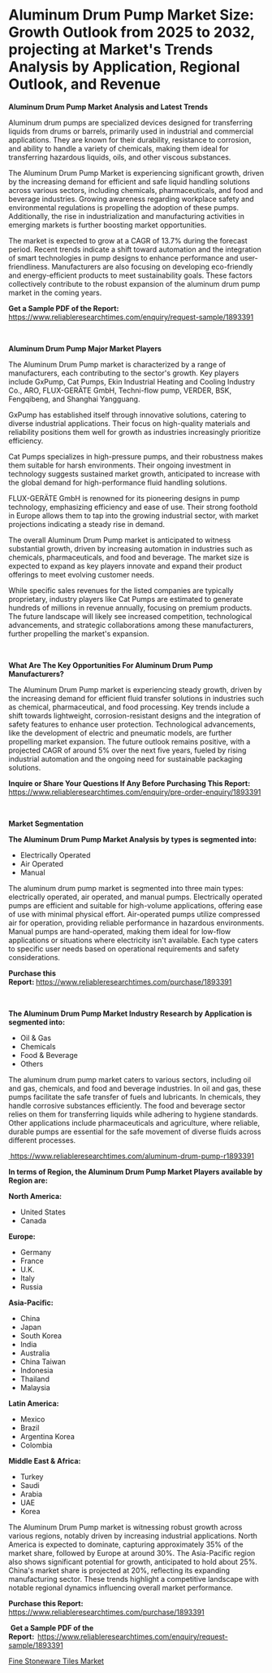<p><h1>Aluminum Drum Pump Market Size: Growth Outlook from 2025 to 2032, projecting at Market's Trends Analysis by Application, Regional Outlook, and Revenue</h1></p><p><strong>Aluminum Drum Pump Market Analysis and Latest Trends</strong></p>
<p><p>Aluminum drum pumps are specialized devices designed for transferring liquids from drums or barrels, primarily used in industrial and commercial applications. They are known for their durability, resistance to corrosion, and ability to handle a variety of chemicals, making them ideal for transferring hazardous liquids, oils, and other viscous substances. </p><p>The Aluminum Drum Pump Market is experiencing significant growth, driven by the increasing demand for efficient and safe liquid handling solutions across various sectors, including chemicals, pharmaceuticals, and food and beverage industries. Growing awareness regarding workplace safety and environmental regulations is propelling the adoption of these pumps. Additionally, the rise in industrialization and manufacturing activities in emerging markets is further boosting market opportunities.</p><p>The market is expected to grow at a CAGR of 13.7% during the forecast period. Recent trends indicate a shift toward automation and the integration of smart technologies in pump designs to enhance performance and user-friendliness. Manufacturers are also focusing on developing eco-friendly and energy-efficient products to meet sustainability goals. These factors collectively contribute to the robust expansion of the aluminum drum pump market in the coming years.</p></p>
<p><strong>Get a Sample PDF of the Report:&nbsp;</strong> <a href="https://www.reliableresearchtimes.com/enquiry/request-sample/1893391?utm_campaign=3548&utm_medium=2&utm_source=Github&utm_content=ia&utm_term=28032025&utm_id=aluminum-drum-pump">https://www.reliableresearchtimes.com/enquiry/request-sample/1893391</a></p>
<p>&nbsp;</p>
<p><strong>Aluminum Drum Pump Major Market Players</strong></p>
<p><p>The Aluminum Drum Pump market is characterized by a range of manufacturers, each contributing to the sector's growth. Key players include GxPump, Cat Pumps, Ekin Industrial Heating and Cooling Industry Co., ARO, FLUX-GERÄTE GmbH, Techni-flow pump, VERDER, BSK, Fengqibeng, and Shanghai Yangguang. </p><p>GxPump has established itself through innovative solutions, catering to diverse industrial applications. Their focus on high-quality materials and reliability positions them well for growth as industries increasingly prioritize efficiency. </p><p>Cat Pumps specializes in high-pressure pumps, and their robustness makes them suitable for harsh environments. Their ongoing investment in technology suggests sustained market growth, anticipated to increase with the global demand for high-performance fluid handling solutions.</p><p>FLUX-GERÄTE GmbH is renowned for its pioneering designs in pump technology, emphasizing efficiency and ease of use. Their strong foothold in Europe allows them to tap into the growing industrial sector, with market projections indicating a steady rise in demand.</p><p>The overall Aluminum Drum Pump market is anticipated to witness substantial growth, driven by increasing automation in industries such as chemicals, pharmaceuticals, and food and beverage. The market size is expected to expand as key players innovate and expand their product offerings to meet evolving customer needs.</p><p>While specific sales revenues for the listed companies are typically proprietary, industry players like Cat Pumps are estimated to generate hundreds of millions in revenue annually, focusing on premium products. The future landscape will likely see increased competition, technological advancements, and strategic collaborations among these manufacturers, further propelling the market's expansion.</p></p>
<p>&nbsp;</p>
<p><strong>What Are The Key Opportunities For Aluminum Drum Pump Manufacturers?</strong></p>
<p><p>The Aluminum Drum Pump market is experiencing steady growth, driven by the increasing demand for efficient fluid transfer solutions in industries such as chemical, pharmaceutical, and food processing. Key trends include a shift towards lightweight, corrosion-resistant designs and the integration of safety features to enhance user protection. Technological advancements, like the development of electric and pneumatic models, are further propelling market expansion. The future outlook remains positive, with a projected CAGR of around 5% over the next five years, fueled by rising industrial automation and the ongoing need for sustainable packaging solutions.</p></p>
<p><strong>Inquire or Share Your Questions If Any Before Purchasing This Report:</strong> <a href="https://www.reliableresearchtimes.com/enquiry/pre-order-enquiry/1893391?utm_campaign=3548&utm_medium=2&utm_source=Github&utm_content=ia&utm_term=28032025&utm_id=aluminum-drum-pump">https://www.reliableresearchtimes.com/enquiry/pre-order-enquiry/1893391</a></p>
<p>&nbsp;</p>
<p><strong>Market Segmentation</strong></p>
<p><strong>The Aluminum Drum Pump Market Analysis by types is segmented into:</strong></p>
<p><ul><li>Electrically Operated</li><li>Air Operated</li><li>Manual</li></ul></p>
<p><p>The aluminum drum pump market is segmented into three main types: electrically operated, air operated, and manual pumps. Electrically operated pumps are efficient and suitable for high-volume applications, offering ease of use with minimal physical effort. Air-operated pumps utilize compressed air for operation, providing reliable performance in hazardous environments. Manual pumps are hand-operated, making them ideal for low-flow applications or situations where electricity isn't available. Each type caters to specific user needs based on operational requirements and safety considerations.</p></p>
<p><strong>Purchase this Report:&nbsp;</strong><a href="https://www.reliableresearchtimes.com/purchase/1893391?utm_campaign=3548&utm_medium=2&utm_source=Github&utm_content=ia&utm_term=28032025&utm_id=aluminum-drum-pump">https://www.reliableresearchtimes.com/purchase/1893391</a></p>
<p>&nbsp;</p>
<p><strong>The Aluminum Drum Pump Market Industry Research by Application is segmented into:</strong></p>
<p><ul><li>Oil & Gas</li><li>Chemicals</li><li>Food & Beverage</li><li>Others</li></ul></p>
<p><p>The aluminum drum pump market caters to various sectors, including oil and gas, chemicals, and food and beverage industries. In oil and gas, these pumps facilitate the safe transfer of fuels and lubricants. In chemicals, they handle corrosive substances efficiently. The food and beverage sector relies on them for transferring liquids while adhering to hygiene standards. Other applications include pharmaceuticals and agriculture, where reliable, durable pumps are essential for the safe movement of diverse fluids across different processes.</p></p>
<p><a href="https://www.reliableresearchtimes.com/aluminum-drum-pump-r1893391?utm_campaign=3548&utm_medium=2&utm_source=Github&utm_content=ia&utm_term=28032025&utm_id=aluminum-drum-pump">&nbsp;https://www.reliableresearchtimes.com/aluminum-drum-pump-r1893391</a></p>
<p><strong>In terms of Region, the Aluminum Drum Pump Market Players available by Region are:</strong></p>
<p>
    <p> <strong> North America: </strong>
        <ul>
            <li>United States</li>
            <li>Canada</li>
        </ul>
        </p> 
    <p> <strong> Europe: </strong>
        <ul>
            <li>Germany</li>
            <li>France</li>
            <li>U.K.</li>
            <li>Italy</li>
            <li>Russia</li>
        </ul>
        </p> 
    <p> <strong> Asia-Pacific: </strong>
        <ul>
            <li>China</li>
            <li>Japan</li>
            <li>South Korea</li>
            <li>India</li>
            <li>Australia</li>
            <li>China Taiwan</li>
            <li>Indonesia</li>
            <li>Thailand</li>
            <li>Malaysia</li>
        </ul>
        </p> 
    <p> <strong> Latin America: </strong>
        <ul>
            <li>Mexico</li>
            <li>Brazil</li>
            <li>Argentina Korea</li>
            <li>Colombia</li>
        </ul>
        </p> 
    <p> <strong> Middle East & Africa: </strong>
        <ul>
            <li>Turkey</li>
            <li>Saudi</li>
            <li>Arabia</li>
            <li>UAE</li>
            <li>Korea</li>
        </ul>
    </p>
    </p>
<p><p>The Aluminum Drum Pump market is witnessing robust growth across various regions, notably driven by increasing industrial applications. North America is expected to dominate, capturing approximately 35% of the market share, followed by Europe at around 30%. The Asia-Pacific region also shows significant potential for growth, anticipated to hold about 25%. China's market share is projected at 20%, reflecting its expanding manufacturing sector. These trends highlight a competitive landscape with notable regional dynamics influencing overall market performance.</p></p>
<p><strong>Purchase this Report: </strong><a href="https://www.reliableresearchtimes.com/purchase/1893391?utm_campaign=3548&utm_medium=2&utm_source=Github&utm_content=ia&utm_term=28032025&utm_id=aluminum-drum-pump">https://www.reliableresearchtimes.com/purchase/1893391</a></p>
<p>&nbsp;<strong>Get a Sample PDF of the Report:&nbsp;&nbsp;</strong><a href="https://www.reliableresearchtimes.com/enquiry/request-sample/1893391?utm_campaign=3548&utm_medium=2&utm_source=Github&utm_content=ia&utm_term=28032025&utm_id=aluminum-drum-pump">https://www.reliableresearchtimes.com/enquiry/request-sample/1893391</a></p>
<p><strong></strong></p>
<p><p><a href="https://github.com/tafuaraasswn/Market-Research-Report-List-1/blob/main/fine-stoneware-tiles-market.md?utm_campaign=3548&utm_medium=2&utm_source=Github&utm_content=ia&utm_term=28032025&utm_id=aluminum-drum-pump">Fine Stoneware Tiles Market</a></p></p>